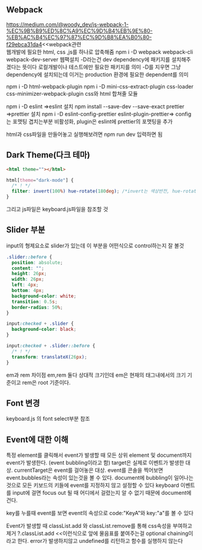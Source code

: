 ## Webpack

https://medium.com/@woody_dev/js-webpack-1-%EC%9B%B9%ED%8C%A9%EC%9D%B4%EB%9E%80-%EB%AC%B4%EC%97%87%EC%9D%B8%EA%B0%80-f29ebca31da4<<webpack관련<br/>
웹개발에 필요한 html, css ,js를 하나로 압축해줌
npm i -D webpack webpack-cli webpack-dev-server 웹팩설치
-D라는건 dev dependency에 패키지를 설치해주겠다는 뜻이다 로컬개발이나 테스트에만 필요한 패키지를 의미
-D를 지우면 그냥 dependency에 설치되는데 이거는 production 환경에 필요한 dependent를 의미

npm i -D html-webpack-plugin
npm i -D mini-css-extract-plugin css-loader css-minimizer-webpack-plugin
css와 html 합쳐줄 모듈

npm i -D eslint =>eslint 설치
npm install --save-dev --save-exact prettier =>prettier 설치
npm i -D eslint-config-prettier eslint-plugin-prettier=> config는 포맷팅 겹치는부분 비활성화, plugin은 eslint에 prettier의 포맷팅을 추가

html과 css파일을 만들어놓고 실행해보려면 npm run dev 입력하면 됨

## Dark Theme(다크 테마)

```html
<html theme=""></html>
```

```css
html[theme="dark-mode"] {
  /* ! */
  filter: invert(100%) hue-rotate(180deg); /*invert는 색상반전, hue-rotate는 색띠에서 반대편의 색깔을 나타냄*/
}
```

그리고 js파일은 keyboard.js파일을 참조할 것

## Slider 부분

input의 형제요소로 slider가 있는데 이 부분을 어떤식으로 control하는지 잘 볼것

```css
.slider::before {
  position: absolute;
  content: "";
  height: 26px;
  width: 26px;
  left: 4px;
  bottom: 4px;
  background-color: white;
  transition: 0.5s;
  border-radius: 50%;
}

input:checked + .slider {
  background-color: black;
}

input:checked + .slider::before {
  /* ! */
  transform: translateX(26px);
}
```

em과 rem 차이점
em,rem 둘다 상대적 크기인데 em은 현재의 태그내에서의 크기 기준이고 rem은 root 기준이다.

## Font 변경

keyboard.js 의 font select부분 참조

## Event에 대한 이해

특정 element를 클릭해서 event가 발생할 때 모든 상위 element 및 document까지 event가 발생한다. (event bubbling이라고 함)
target은 실제로 이벤트가 발생한 대상. currentTarget은 event를 걸어놓은 대상.
event를 콘솔을 찍어보면 event.bubbles라는 속성이 있는것을 볼 수 있다. document에 bubbling이 일어나는것으로 모든 키보드의 키들에 event를 지정하지 않고 설정할 수 있다
keyboard 이벤트를 input에 걸면 focus out 될 때 어디에서 걸렸는지 알 수 없기 때문에 document에 건다.

key를 누를때 event를 보면 event의 속성으로 code:"KeyA"와 key:"a"를 볼 수 있다

Event가 발생할 때 classList.add 와 classList.remove를 통해 css속성을 부여하고 제거
?.classList.add <<이런식으로 앞에 물음표를 붙여주는걸 optional chaining이라고 한다. error가 발생하지않고 undefined를 리턴하고 함수를 실행하지 않는다
